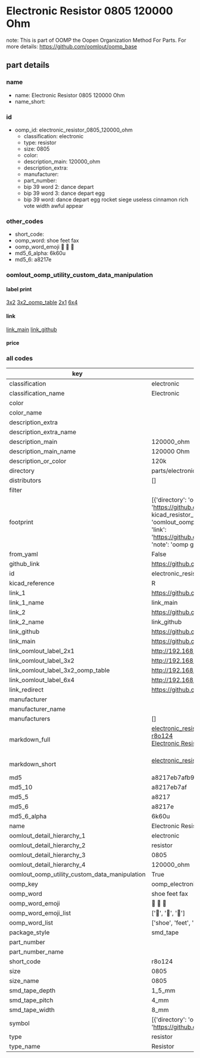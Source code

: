 # Electronic Resistor 0805 120000 Ohm  

note: This is part of OOMP the Oopen Organization Method For Parts. For more details: https://github.com/oomlout/oomp_base

##  part details
  







### name
* name: Electronic Resistor 0805 120000 Ohm
* name_short: 
### id
* oomp_id: electronic_resistor_0805_120000_ohm
  * classification: electronic
  * type: resistor
  * size: 0805
  * color: 
  * description_main: 120000_ohm
  * description_extra: 
  * manufacturer: 
  * part_number: 
  * bip 39 word 2: dance depart
  * bip 39 word 3: dance depart egg
  * bip 39 word: dance depart egg rocket siege useless cinnamon rich vote width awful appear

### other_codes
* short_code: 
* oomp_word: shoe feet fax
* oomp_word_emoji :shoe: :feet: :fax:
* md5_6_alpha: 6k60u
* md5_6: a8217e






### oomlout_oomp_utility_custom_data_manipulation
#### label print
[3x2](http://192.168.1.245:1112/?label=oomp%206k60u)
[3x2_oomp_table](http://192.168.1.108:1112/?label=oomp%206k60u)
[2x1](http://192.168.1.242:1112/?label=oomp%206k60u)
[6x4](http://192.168.1.55:1112/?label=oomp%206k60u)    

#### link

[link_main](https://github.com/oomlout/oomlout_oomp_version_1_messy/tree/main/parts/electronic_resistor_0805_120000_ohm) [link_github](https://github.com/oomlout/oomlout_oomp_version_1_messy/tree/main/parts/electronic_resistor_0805_120000_ohm)                             

#### price







### all codes 
| key | value |  
| --- | --- |  
| classification | electronic |  
| classification_name | Electronic |  
| color |  |  
| color_name |  |  
| description_extra |  |  
| description_extra_name |  |  
| description_main | 120000_ohm |  
| description_main_name | 120000 Ohm |  
| description_or_color | 120k |  
| directory | parts/electronic_resistor_0805_120000_ohm |  
| distributors | [] |  
| filter |  |  
| footprint | [{'directory': 'oomlout_oomp_footprint_bot/footprints/kicad_resistor_smd_r_0805_2012metric//working/working.kicad_mod', 'index': 0, 'link': 'https://github.com/oomlout/oomlout_oomp_footprint_bot/tree/main/foootprntss/kicad_resistor_smd_r_0805_2012metric', 'note': 'source footprint kicad_resistor_smd_r_0805_2012metric', 'oomp_key': 'oomp_kicad_resistor_smd_r_0805_2012metric'}, {'directory': 'oomlout_oomp_footprint_bot/footprints/oomlout_oomlout_oomp_part_footprints_r8o124_electronic_resistor_0805_120000_ohm//working/working.kicad_mod', 'index': 1, 'link': 'https://github.com/oomlout/oomlout_oomp_footprint_bot/tree/main/foootprntss/oomlout_oomlout_oomp_part_footprints_r8o124_electronic_resistor_0805_120000_ohm', 'note': 'oomp generated footprint', 'oomp_key': 'oomp_oomlout_oomlout_oomp_part_footprints_r8o124_electronic_resistor_0805_120000_ohm'}] |  
| from_yaml | False |  
| github_link | https://github.com/oomlout/oomlout_oomp_part_src/tree/main/parts/electronic_resistor_0805_120000_ohm |  
| id | electronic_resistor_0805_120000_ohm |  
| kicad_reference | R |  
| link_1 | https://github.com/oomlout/oomlout_oomp_version_1_messy/tree/main/parts/electronic_resistor_0805_120000_ohm |  
| link_1_name | link_main |  
| link_2 | https://github.com/oomlout/oomlout_oomp_version_1_messy/tree/main/parts/electronic_resistor_0805_120000_ohm |  
| link_2_name | link_github |  
| link_github | https://github.com/oomlout/oomlout_oomp_version_1_messy/tree/main/parts/electronic_resistor_0805_120000_ohm |  
| link_main | https://github.com/oomlout/oomlout_oomp_version_1_messy/tree/main/parts/electronic_resistor_0805_120000_ohm |  
| link_oomlout_label_2x1 | http://192.168.1.242:1112/?label=oomp%206k60u |  
| link_oomlout_label_3x2 | http://192.168.1.245:1112/?label=oomp%206k60u |  
| link_oomlout_label_3x2_oomp_table | http://192.168.1.108:1112/?label=oomp%206k60u |  
| link_oomlout_label_6x4 | http://192.168.1.55:1112/?label=oomp%206k60u |  
| link_redirect | https://github.com/oomlout/oomlout_oomp_version_1_messy/tree/main/parts/electronic_resistor_0805_120000_ohm |  
| manufacturer |  |  
| manufacturer_name |  |  
| manufacturers | [] |  
| markdown_full | [electronic_resistor_0805_120000_ohm](none)<br>[r8o124](none)<br>[Electronic Resistor 0805 120000 Ohm](none)<br><br> |  
| markdown_short | [electronic_resistor_0805_120000_ohm](none)<br><br> |  
| md5 | a8217eb7afb94523c0640bb68d8eb1ba |  
| md5_10 | a8217eb7af |  
| md5_5 | a8217 |  
| md5_6 | a8217e |  
| md5_6_alpha | 6k60u |  
| name | Electronic Resistor 0805 120000 Ohm |  
| oomlout_detail_hierarchy_1 | electronic |  
| oomlout_detail_hierarchy_2 | resistor |  
| oomlout_detail_hierarchy_3 | 0805 |  
| oomlout_detail_hierarchy_4 | 120000_ohm |  
| oomlout_oomp_utility_custom_data_manipulation | True |  
| oomp_key | oomp_electronic_resistor_0805_120000_ohm |  
| oomp_word | shoe feet fax |  
| oomp_word_emoji | :shoe: :feet: :fax: |  
| oomp_word_emoji_list | [':shoe:', ':feet:', ':fax:'] |  
| oomp_word_list | ['shoe', 'feet', 'fax'] |  
| package_style | smd_tape |  
| part_number |  |  
| part_number_name |  |  
| short_code | r8o124 |  
| size | 0805 |  
| size_name | 0805 |  
| smd_tape_depth | 1_5_mm |  
| smd_tape_pitch | 4_mm |  
| smd_tape_width | 8_mm |  
| symbol | [{'directory': 'oomlout_oomp_symbol_bot/symbols/kicad_device_r//working/working.kicad_sym', 'index': 0, 'link': 'https://github.com/oomlout/oomlout_oomp_symbol_bot/tree/main/symbols/kicad_device_r', 'oomp_key': 'oomp_kicad_device_r'}] |  
| type | resistor |  
| type_name | Resistor |  
